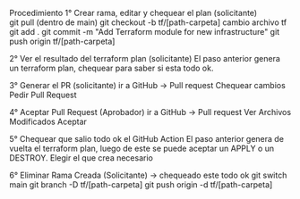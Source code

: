 Procedimiento
1° Crear rama, editar y chequear el plan (solicitante)  
    git pull (dentro de main)
    git checkout -b tf/[path-carpeta]
    cambio archivo tf
    git add .
    git commit -m "Add Terraform module for new infrastructure"
    git push origin tf/[path-carpeta]

2° Ver el resultado del terraform plan (solicitante) 
El paso anterior genera un terraform plan, chequear para saber si esta todo ok.

3° Generar el PR (solicitante) 
    ir a GitHub -> Pull request 
        Chequear cambios
        Pedir Pull Request

4° Aceptar Pull Request (Aprobador)
    ir a GitHub -> Pull request
        Ver Archivos Modificados
        Aceptar

5° Chequear que salio todo ok el GitHub Action 
El paso anterior genera de vuelta el terraform plan, luego de este se puede aceptar un APPLY o un DESTROY. Elegir el que crea necesario

6° Eliminar Rama Creada (Solicitante) -> chequeado este todo ok
     git switch main
     git branch -D tf/[path-carpeta]
     git push origin -d tf/[path-carpeta]